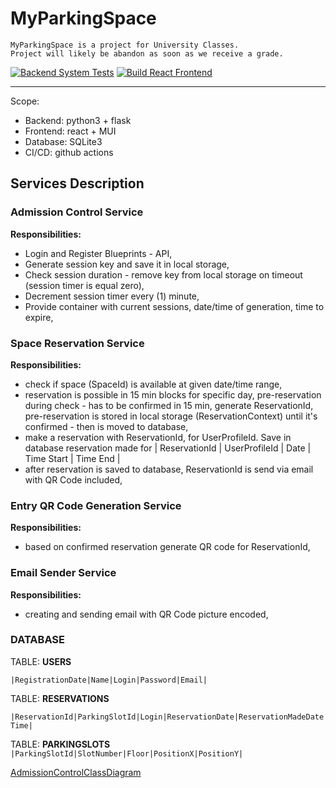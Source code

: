 # MyParkingSpace
```
MyParkingSpace is a project for University Classes.
Project will likely be abandon as soon as we receive a grade.
```

[![Backend System Tests](https://github.com/szymonjanas/MyParkingSpace/actions/workflows/backend-system-tests.yml/badge.svg)](https://github.com/szymonjanas/MyParkingSpace/actions/workflows/backend-system-tests.yml)
[![Build React Frontend](https://github.com/szymonjanas/MyParkingSpace/actions/workflows/frontend-build.yml/badge.svg)](https://github.com/szymonjanas/MyParkingSpace/actions/workflows/frontend-build.yml)

---

Scope:
- Backend: python3 + flask
- Frontend: react + MUI
- Database: SQLite3
- CI/CD: github actions

## Services Description
### Admission Control Service
**Responsibilities:**
- Login and Register Blueprints - API,
- Generate session key and save it in local storage,
- Check session duration - remove key from local storage on timeout (session timer is equal zero),
- Decrement session timer every (1) minute,
- Provide container with current sessions, date/time of generation, time to expire,
### Space Reservation Service
**Responsibilities:**
- check if space (SpaceId) is available at given date/time range,
- reservation is possible in 15 min blocks for specific day,
pre-reservation during check - has to be confirmed in 15 min, generate ReservationId, pre-reservation is stored in local storage (ReservationContext) until it's confirmed - then is moved to database,
- make a reservation with ReservationId, for UserProfileId. Save in database reservation made for
| ReservationId | UserProfileId | Date | Time Start | Time End |
- after reservation is saved to database, ReservationId is send via email with QR Code included,
### Entry QR Code Generation Service
**Responsibilities:**
- based on confirmed reservation generate QR code for ReservationId,
### Email Sender Service
**Responsibilities:**
- creating and sending email with QR Code picture encoded,

### DATABASE
TABLE: **USERS**

`|RegistrationDate|Name|Login|Password|Email|`

TABLE: **RESERVATIONS**

`|ReservationId|ParkingSlotId|Login|ReservationDate|ReservationMadeDateTime|`

TABLE: **PARKINGSLOTS**
`|ParkingSlotId|SlotNumber|Floor|PositionX|PositionY|`

[AdmissionControlClassDiagram](docs/diagrams/AdmissionControlClassDiagram.md)
